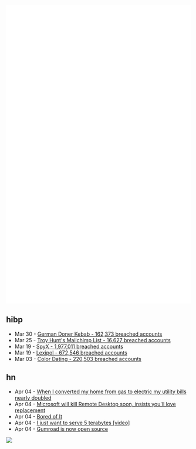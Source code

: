 ![Metrics](https://raw.githubusercontent.com/phixion/phixion/master/metrics.svg)

## hibp

<!--
for https://github.com/phixion/phixion/blob/main/.github/workflows/feeds.yml
-->
<!--START_SECTION:haveibeenpwnd-->
- Mar 30 - [German Doner Kebab - 162,373 breached accounts](https://haveibeenpwned.com/PwnedWebsites#GermanDonerKebab)
- Mar 25 - [Troy Hunt's Mailchimp List - 16,627 breached accounts](https://haveibeenpwned.com/PwnedWebsites#TroyHuntMailchimpList)
- Mar 19 - [SpyX - 1,977,011 breached accounts](https://haveibeenpwned.com/PwnedWebsites#SpyX)
- Mar 19 - [Lexipol - 672,546 breached accounts](https://haveibeenpwned.com/PwnedWebsites#Lexipol)
- Mar 03 - [Color Dating - 220,503 breached accounts](https://haveibeenpwned.com/PwnedWebsites#ColorDating)
<!--END_SECTION:haveibeenpwnd-->

## hn

<!--
for https://github.com/phixion/phixion/blob/main/.github/workflows/feeds.yml
-->
<!--START_SECTION:hn-->
- Apr 04 - [When I converted my home from gas to electric my utility bills nearly doubled](https://www.washingtonpost.com/home/2025/04/02/electric-power-home-conversion/)
- Apr 04 - [Microsoft will kill Remote Desktop soon, insists you'll love replacement](https://www.theregister.com/2025/03/11/microsoft_remote_desktop_support/)
- Apr 04 - [Bored of It](https://paulrobertlloyd.com/2025/087/a1/bored/)
- Apr 04 - [I just want to serve 5 terabytes [video]](https://www.youtube.com/watch?v=3t6L-FlfeaI)
- Apr 04 - [Gumroad is now open source](https://github.com/antiwork/gumroad)
<!--END_SECTION:hn-->

<!--
for https://yhype.me
-->
![](https://hit.yhype.me/github/profile?user_id=13013670)
